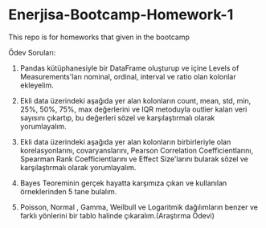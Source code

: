 # Enerjisa-Bootcamp-Homework-1
This repo is for homeworks that given in the bootcamp

Ödev Soruları:

1) Pandas kütüphanesiyle bir DataFrame oluşturup ve içine Levels of Measurements'ları nominal, ordinal, interval ve ratio olan kolonlar ekleyelim.

2) Ekli data üzerindeki aşağıda yer alan kolonların count, mean, std, min, 25%, 50%, 75%, max değerlerini ve IQR metoduyla outlier kalan veri sayısını çıkartıp, bu değerleri sözel ve karşılaştırmalı olarak yorumlayalım.

3) Ekli data üzerindeki aşağıda yer alan kolonların birbirleriyle olan korelasyonlarını, covaryanslarını, Pearson Correlation Coefficientlarını, Spearman Rank Coefficientlarını ve Effect Size'larını bularak sözel ve karşılaştırmalı olarak yorumlayalım.

4) Bayes Teoreminin gerçek hayatta karşımıza çıkan ve kullanılan örneklerinden 5 tane bulalım.

5) Poisson, Normal , Gamma, Weilbull ve Logaritmik dağılımların benzer ve farklı yönlerini bir tablo halinde çıkaralım.(Araştırma Ödevi)
